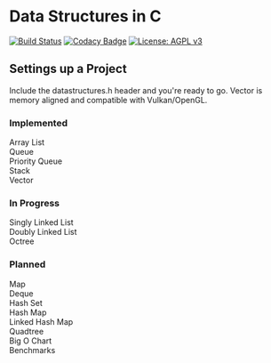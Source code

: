 # Data Structures in C

[![Build Status](https://travis-ci.org/Zalrioth/data-structures-in-c.svg?branch=master)](https://travis-ci.org/Zalrioth/data-structures-in-c)
[![Codacy Badge](https://api.codacy.com/project/badge/Grade/c41a5345402f4831a1f09af4f2961b74)](https://www.codacy.com/app/Zalrioth/data-structures-in-c?utm_source=github.com&amp;utm_medium=referral&amp;utm_content=Zalrioth/data-structures-in-c&amp;utm_campaign=Badge_Grade)
[![License: AGPL v3](https://img.shields.io/badge/License-AGPL%20v3-blue.svg)](https://www.gnu.org/licenses/agpl-3.0)

## Settings up a Project

Include the datastructures.h header and you're ready to go. Vector is memory aligned and compatible with Vulkan/OpenGL.

### Implemented

Array List<br/>
Queue<br/>
Priority Queue<br/>
Stack<br/>
Vector<br/>

### In Progress

Singly Linked List<br/>
Doubly Linked List<br/>
Octree<br/>

### Planned

Map<br/>
Deque<br/>
Hash Set<br/>
Hash Map<br/>
Linked Hash Map<br/>
Quadtree<br/>
Big O Chart<br/>
Benchmarks<br/>
